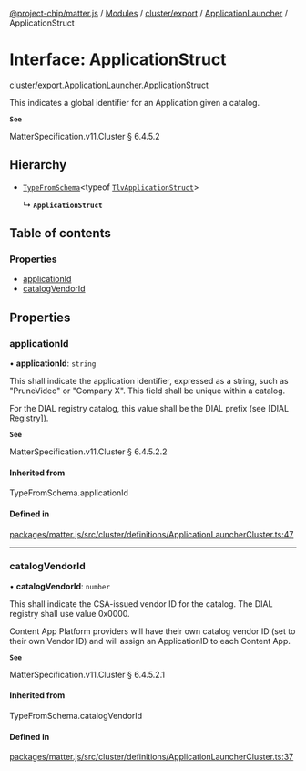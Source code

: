 [@project-chip/matter.js](../README.md) / [Modules](../modules.md) / [cluster/export](../modules/cluster_export.md) / [ApplicationLauncher](../modules/cluster_export.ApplicationLauncher.md) / ApplicationStruct

# Interface: ApplicationStruct

[cluster/export](../modules/cluster_export.md).[ApplicationLauncher](../modules/cluster_export.ApplicationLauncher.md).ApplicationStruct

This indicates a global identifier for an Application given a catalog.

**`See`**

MatterSpecification.v11.Cluster § 6.4.5.2

## Hierarchy

- [`TypeFromSchema`](../modules/tlv_export.md#typefromschema)\<typeof [`TlvApplicationStruct`](../modules/cluster_export.ApplicationLauncher.md#tlvapplicationstruct)\>

  ↳ **`ApplicationStruct`**

## Table of contents

### Properties

- [applicationId](cluster_export.ApplicationLauncher.ApplicationStruct.md#applicationid)
- [catalogVendorId](cluster_export.ApplicationLauncher.ApplicationStruct.md#catalogvendorid)

## Properties

### applicationId

• **applicationId**: `string`

This shall indicate the application identifier, expressed as a string, such as "PruneVideo" or "Company X".
This field shall be unique within a catalog.

For the DIAL registry catalog, this value shall be the DIAL prefix (see [DIAL Registry]).

**`See`**

MatterSpecification.v11.Cluster § 6.4.5.2.2

#### Inherited from

TypeFromSchema.applicationId

#### Defined in

[packages/matter.js/src/cluster/definitions/ApplicationLauncherCluster.ts:47](https://github.com/project-chip/matter.js/blob/904d0c9b952b91f28a21803759c5e5c66ee4d272/packages/matter.js/src/cluster/definitions/ApplicationLauncherCluster.ts#L47)

___

### catalogVendorId

• **catalogVendorId**: `number`

This shall indicate the CSA-issued vendor ID for the catalog. The DIAL registry shall use value 0x0000.

Content App Platform providers will have their own catalog vendor ID (set to their own Vendor ID) and will
assign an ApplicationID to each Content App.

**`See`**

MatterSpecification.v11.Cluster § 6.4.5.2.1

#### Inherited from

TypeFromSchema.catalogVendorId

#### Defined in

[packages/matter.js/src/cluster/definitions/ApplicationLauncherCluster.ts:37](https://github.com/project-chip/matter.js/blob/904d0c9b952b91f28a21803759c5e5c66ee4d272/packages/matter.js/src/cluster/definitions/ApplicationLauncherCluster.ts#L37)

